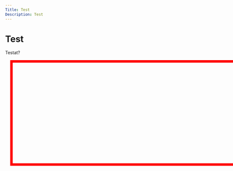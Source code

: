 ```yaml
---
Title: Test
Description: Test
---
```


Test
==========================

Testat?

<div style="box-sizing: content-box; border: 8px solid red; padding: 12px; margin: 16px; height: 300px; width: 800px;">
</div>

